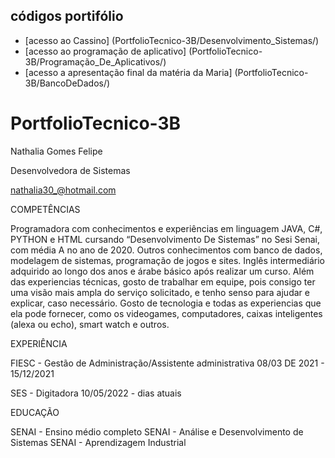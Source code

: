 ## códigos portifólio

* [acesso ao Cassino] (PortfolioTecnico-3B/Desenvolvimento_Sistemas/)
* [acesso ao programação de aplicativo] (PortfolioTecnico-3B/Programação_De_Aplicativos/)
* [acesso a apresentação final da matéria da Maria] (PortfolioTecnico-3B/BancoDeDados/)


# PortfolioTecnico-3B
Nathalia Gomes Felipe

Desenvolvedora de Sistemas

nathalia30_@hotmail.com

COMPETÊNCIAS

Programadora com conhecimentos e experiências em linguagem JAVA, C#, PYTHON e HTML cursando “Desenvolvimento De Sistemas” no Sesi Senai, com média A no ano de 2020. Outros conhecimentos com banco de dados, modelagem de sistemas, programação de jogos e sites. Inglês intermediário adquirido ao longo dos anos e árabe básico após realizar um curso. Além das experiencias técnicas, gosto de trabalhar em equipe, pois consigo ter uma visão mais ampla do serviço solicitado, e tenho senso para ajudar e explicar, caso necessário. Gosto de tecnologia e todas as experiencias que ela pode fornecer, como os videogames, computadores, caixas inteligentes (alexa ou echo), smart watch e outros.

EXPERIÊNCIA

FIESC - Gestão de Administração/Assistente administrativa
08/03 DE 2021 - 15/12/2021

SES - Digitadora 10/05/2022 - dias atuais

EDUCAÇÃO

SENAI - Ensino médio completo
SENAI - Análise e Desenvolvimento de Sistemas
SENAI - Aprendizagem Industrial 

